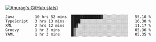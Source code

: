 [![Anurag's GitHub stats](https://github-readme-stats.vercel.app/api?username=Old-Camel&show_icons=true&theme=dark))](https://github.com/anuraghazra/github-readme-stats)
<!--START_SECTION:waka-->
```text
Java         10 hrs 52 mins  █████████████▓░░░░░░░░░░░   55.10 % 
TypeScript   3 hrs 13 mins   ████░░░░░░░░░░░░░░░░░░░░░   16.30 % 
XML          2 hrs 12 mins   ██▓░░░░░░░░░░░░░░░░░░░░░░   11.17 % 
Groovy       1 hr 3 mins     █▒░░░░░░░░░░░░░░░░░░░░░░░   05.36 % 
YAML         1 hr 3 mins     █▒░░░░░░░░░░░░░░░░░░░░░░░   05.35 % 
```
<!--END_SECTION:waka-->


